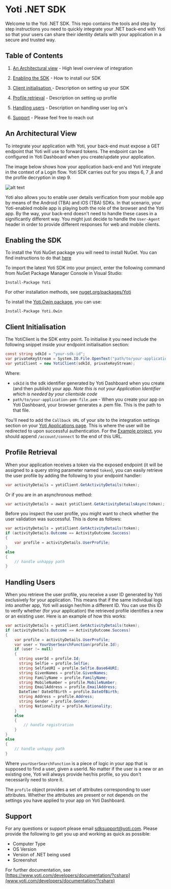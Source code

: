 Yoti .NET SDK
=============

Welcome to the Yoti .NET SDK. This repo contains the tools and step by step instructions you need to quickly integrate your .NET back-end with Yoti so that your users can share their identity details with your application in a secure and trusted way.

## Table of Contents

1) [An Architectural view](#an-architectural-view) -
High level overview of integration

2) [Enabling the SDK](#enabling-the-sdk) -
How to install our SDK

3) [Client initialisation ](#client-initialisation) -
Description on setting up your SDK

4) [Profile retrieval](#profile-retrieval) -
Description on setting up profile

5) [Handling users](#handling-users) -
Description on handling user log on's

6) [Support](#support) -
Please feel free to reach out

## An Architectural View

To integrate your application with Yoti, your back-end must expose a GET endpoint that Yoti will use to forward tokens.
The endpoint can be configured in Yoti Dashboard when you create/update your application.

The image below shows how your application back-end and Yoti integrate in the context of a Login flow.
Yoti SDK carries out for you steps 6, 7 ,8 and the profile decryption in step 9.

![alt text](login_flow.png "Login flow")


Yoti also allows you to enable user details verification from your mobile app by means of the Android (TBA) and iOS (TBA) SDKs. In that scenario, your Yoti-enabled mobile app is playing both the role of the browser and the Yoti app. By the way, your back-end doesn't need to handle these cases in a significantly different way. You might just decide to handle the `User-Agent` header in order to provide different responses for web and mobile clients.

## Enabling the SDK

To install the Yoti NuGet package you will need to install NuGet. You can find instructions to do that [here](http://docs.nuget.org/ndocs/guides/install-nuget)

To import the latest Yoti SDK into your project, enter the following command from NuGet Package Manager Console in Visual Studio:


```
Install-Package Yoti
```

For other installation methods, see [nuget.org/packages/Yoti](https://www.nuget.org/packages/Yoti)

To install the [Yoti.Owin package](https://www.nuget.org/packages/Yoti.Owin), you can use:
```
Install-Package Yoti.Owin
```

## Client Initialisation

The YotiClient is the SDK entry point. To initialise it you need include the following snippet inside your endpoint initialisation section:

```cs
const string sdkId = "your-sdk-id";
var privateKeyStream = System.IO.File.OpenText("path/to/your-application-pem-file.pem");
var yotiClient = new YotiClient(sdkId, privateKeyStream);
```

Where:

* `sdkId` is the sdk identifier generated by Yoti Dashboard when you create (and then publish) your app. _Note this is not your Application Identifier which is needed by your clientside code_
* `path/to/your-application-pem-file.pem` - When you create your app on Yoti Dashboard, your browser generates a .pem file. This is the path to that file.

You'll need to add the `Callback URL` of your site to the integration settings section on your [Yoti Applications page](https://www.yoti.com/dashboard/applications). This is where the user will be redirected to upon successful authentication. For the [Example project](src/Example), you should append `/account/connect` to the end of this URL.

## Profile Retrieval

When your application receives a token via the exposed endpoint (it will be assigned to a query string parameter named `token`), you can easily retrieve the user profile by adding the following to your endpoint handler:

```cs
var activityDetails = yotiClient.GetActivityDetails(token);
```

Or if you are in an asynchronous method:

```cs
var activityDetails = await yotiClient.GetActivityDetailsAsync(token);
```

Before you inspect the user profile, you might want to check whether the user validation was successful.
This is done as follows:

```cs
var activityDetails = yotiClient.GetActivityDetails(token);
if (activityDetails.Outcome == ActivityOutcome.Success)
{
    var profile = activityDetails.UserProfile;
}
else
{
    // handle unhappy path
}
```

## Handling Users

When you retrieve the user profile, you receive a user ID generated by Yoti exclusively for your application.
This means that if the same individual logs into another app, Yoti will assign her/him a different ID.
You can use this ID to verify whether (for your application) the retrieved profile identifies a new or an existing user.
Here is an example of how this works:

```cs
var activityDetails = yotiClient.GetActivityDetails(token);
if (activityDetails.Outcome == ActivityOutcome.Success)
{
    var profile = activityDetails.UserProfile;
    var user = YourUserSearchFunction(profile.Id);
    if (user != null)
    {
      string userId = profile.Id;
      string Selfie = profile.Selfie;
      string SelfieURI = profile.Selfie.Base64URI;
      string GivenNames = profile.GivenNames;
      string FamilyName = profile.FamilyName;
      string MobileNumber = profile.MobileNumber;
      string EmailAddress = profile.EmailAddress;
      DateTime? DateOfBirth = profile.DateOfBirth;
      string Address = profile.Address;
      string Gender = profile.Gender;
      string Nationality = profile.Nationality;
    }
    else
    {
        // handle registration
    }
}
else
{
    // handle unhappy path
}
```
Where `yourUserSearchFunction` is a piece of logic in your app that is supposed to find a user, given a userId.
No matter if the user is a new or an existing one, Yoti will always provide her/his profile, so you don't necessarily need to store it.

The `profile` object provides a set of attributes corresponding to user attributes. Whether the attributes are present or not depends on the settings you have applied to your app on Yoti Dashboard.

## Support

For any questions or support please email [sdksupport@yoti.com](mailto:sdksupport@yoti.com).
Please provide the following to get you up and working as quick as possible:

- Computer Type
- OS Version
- Version of .NET being used
- Screenshot

For further documentation, see [https://www.yoti.com/developers/documentation/?csharp](www.yoti.com/developers/documentation/?csharp)